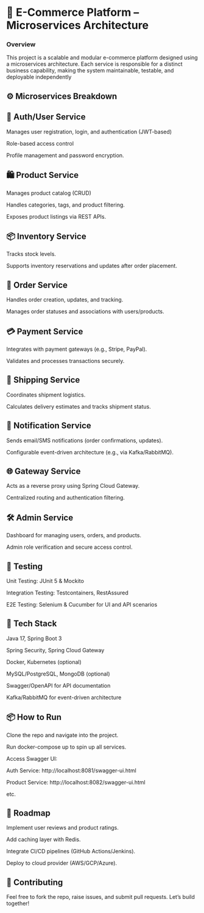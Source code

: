 
# 🛒 E-Commerce Platform – Microservices Architecture

### Overview

This project is a scalable and modular e-commerce platform designed using a microservices architecture. Each service is responsible for a distinct business capability, making the system maintainable, testable, and deployable independently

## ⚙️ Microservices Breakdown

## 🔐 Auth/User Service
Manages user registration, login, and authentication (JWT-based)

Role-based access control

Profile management and password encryption.

## 🛍️ Product Service
Manages product catalog (CRUD)

Handles categories, tags, and product filtering.

Exposes product listings via REST APIs.

## 📦 Inventory Service
Tracks stock levels.

Supports inventory reservations and updates after order placement.

## 🧾 Order Service
Handles order creation, updates, and tracking.

Manages order statuses and associations with users/products.

## 💳 Payment Service
Integrates with payment gateways (e.g., Stripe, PayPal).

Validates and processes transactions securely.

## 🚚 Shipping Service
Coordinates shipment logistics.

Calculates delivery estimates and tracks shipment status.

## 🔔 Notification Service
Sends email/SMS notifications (order confirmations, updates).

Configurable event-driven architecture (e.g., via Kafka/RabbitMQ).

## 🌐 Gateway Service
Acts as a reverse proxy using Spring Cloud Gateway.

Centralized routing and authentication filtering.

## 🛠️ Admin Service
Dashboard for managing users, orders, and products.

Admin role verification and secure access control.

## 🧪 Testing
Unit Testing: JUnit 5 & Mockito

Integration Testing: Testcontainers, RestAssured

E2E Testing: Selenium & Cucumber for UI and API scenarios

## 🧰 Tech Stack
Java 17, Spring Boot 3

Spring Security, Spring Cloud Gateway

Docker, Kubernetes (optional)

MySQL/PostgreSQL, MongoDB (optional)

Swagger/OpenAPI for API documentation

Kafka/RabbitMQ for event-driven architecture

## 📦 How to Run
Clone the repo and navigate into the project.

Run docker-compose up to spin up all services.

Access Swagger UI:

Auth Service: http://localhost:8081/swagger-ui.html

Product Service: http://localhost:8082/swagger-ui.html

etc.

## 🧭 Roadmap
Implement user reviews and product ratings.

Add caching layer with Redis.

Integrate CI/CD pipelines (GitHub Actions/Jenkins).

Deploy to cloud provider (AWS/GCP/Azure).

## 🙌 Contributing
Feel free to fork the repo, raise issues, and submit pull requests. Let’s build together!


